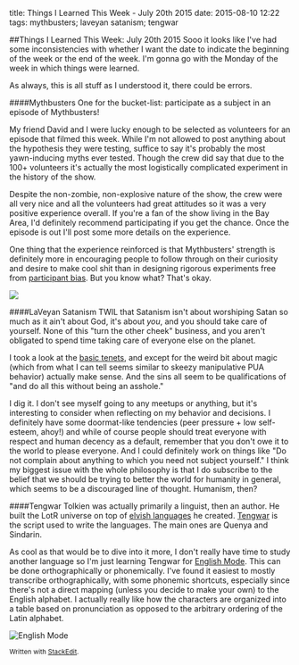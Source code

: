 title: Things I Learned This Week - July 20th 2015
date: 2015-08-10 12:22
tags: mythbusters; laveyan satanism; tengwar

##Things I Learned This Week: July 20th 2015
Sooo it looks like I've had some inconsistencies with whether I want the date to indicate the beginning of the week or the end of the week. I'm gonna go with the Monday of the week in which things were learned. 

As always, this is all stuff as I understood it, there could be errors. 

####Mythbusters
One for the bucket-list: participate as a subject in an episode of Mythbusters! 

My friend David and I were lucky enough to be selected as volunteers for an episode that filmed this week. While I'm not allowed to post anything about the hypothesis they were testing, suffice to say it's probably the most yawn-inducing myths ever tested. Though the crew did say that due to the 100+ volunteers it's actually the most logistically complicated experiment in the history of the show. 

Despite the non-zombie, non-explosive nature of the show, the crew were all very nice and all the volunteers had great attitudes so it was a very positive experience overall. If you're a fan of the show living in the Bay Area, I'd definitely recommend participating if you get the chance. Once the episode is out I'll post some more details on the experience. 

One thing that the experience reinforced is that Mythbusters' strength is definitely more in encouraging people to follow through on their curiosity and desire to make cool shit than in designing rigorous experiments free from [participant bias](https://en.wikipedia.org/wiki/Demand_characteristics). But you know what? That's okay.

![](https://imgs.xkcd.com/comics/unscientific.png)

####LaVeyan Satanism
TWIL that Satanism isn't about worshiping Satan so much as it ain't about God, it's about *you*, and you should take care of yourself. None of this "turn the other cheek" business, and you aren't obligated to spend time taking care of everyone else on the planet. 

I took a look at the [basic tenets](https://en.wikipedia.org/wiki/LaVeyan_Satanism#Basic_Tenets), and except for the weird bit about magic (which from what I can tell seems similar to skeezy manipulative PUA behavior) actually make sense. And the sins all seem to be qualifications of "and do all this without being an asshole." 

I dig it. I don't see myself going to any meetups or anything, but it's interesting to consider when reflecting on my behavior and decisions. I definitely have some doormat-like tendencies (peer pressure + low self-esteem, ahoy!) and while of course people should treat everyone with respect and human decency as a default, remember that you don't owe it to the world to please everyone. And I could definitely work on things like "Do not complain about anything to which you need not subject yourself." I think my biggest issue with the whole philosophy is that I do subscribe to the belief that we should be trying to better the world for humanity in general, which seems to be a discouraged line of thought. Humanism, then?

####Tengwar
Tolkien was actually primarily a linguist, then an author. He built the LotR universe on top of [elvish languages](https://en.wikipedia.org/wiki/Elvish_languages_%28Middle-earth%29) he created. [Tengwar](http://www.omniglot.com/writing/tengwar.htm) is the script used to write the languages. The main ones are Quenya and  Sindarin. 

As cool as that would be to dive into it more, I don't really have time to study another language so I'm just learning Tengwar for [English Mode](http://at.mansbjorkman.net/teng_general_english.htm). This can be done orthographically or phonemically. I've found it easiest to mostly transcribe orthographically, with some phonemic shortcuts, especially since there's not a direct mapping (unless you decide to make your own) to the English alphabet. I actually really like how the characters are organized into a table based on pronunciation as opposed to the arbitrary ordering of the Latin alphabet. 

![English Mode](http://at.mansbjorkman.net/teng_general_eng_orth_cons.gif "Tengwar for English")

<small>Written with [StackEdit](https://stackedit.io/).</small>
